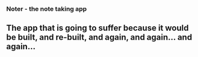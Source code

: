### Noter - the note taking app

## The app that is going to suffer because it would be built, and re-built, and again, and again... and again...

